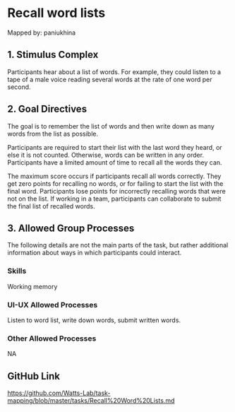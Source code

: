 # Recall word lists

Mapped by: paniukhina 

## 1. Stimulus Complex 
Participants hear about a list of words. For example, they could listen to a tape of a male voice reading several words at the rate of one word per second.

## 2. Goal Directives 
The goal is to remember the list of words and then write down as many words from the list as possible. 

Participants are required to start their list with the last word they heard, or else it is not counted. Otherwise, words can be written in any order. Participants have a limited amount of time to recall all the words they can.

The maximum score occurs if participants recall all words correctly. They get zero points for recalling no words, or for failing to start the list with the final word. Participants lose points for incorrectly recalling words that were not on the list. If working in a team, participants can collaborate to submit the final list of recalled words.

## 3. Allowed Group Processes 
The following details are not the main parts of the task, but rather additional information about ways in which participants could interact.

### Skills 
Working memory

### UI-UX Allowed Processes
Listen to word list, write down words, submit written words.

### Other Allowed Processes
NA

## GitHub Link 
https://github.com/Watts-Lab/task-mapping/blob/master/tasks/Recall%20Word%20Lists.md
